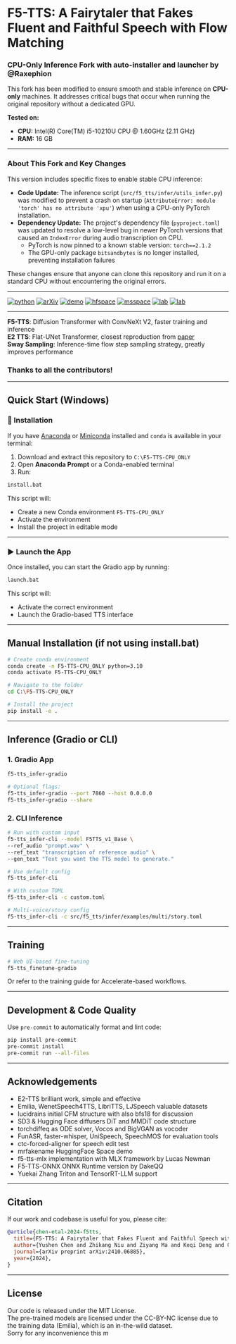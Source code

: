 # F5-TTS: A Fairytaler that Fakes Fluent and Faithful Speech with Flow Matching
### CPU-Only Inference Fork with auto-installer and launcher by @Raxephion

This fork has been modified to ensure smooth and stable inference on **CPU-only** machines. It addresses critical bugs that occur when running the original repository without a dedicated GPU.

**Tested on:**
- **CPU:** Intel(R) Core(TM) i5-10210U CPU @ 1.60GHz (2.11 GHz)
- **RAM:** 16 GB

---

### About This Fork and Key Changes

This version includes specific fixes to enable stable CPU inference:
- **Code Update:** The inference script (`src/f5_tts/infer/utils_infer.py`) was modified to prevent a crash on startup (`AttributeError: module 'torch' has no attribute 'xpu'`) when using a CPU-only PyTorch installation.
- **Dependency Update:** The project's dependency file (`pyproject.toml`) was updated to resolve a low-level bug in newer PyTorch versions that caused an `IndexError` during audio transcription on CPU.
  - PyTorch is now pinned to a known stable version: `torch==2.1.2`
  - The GPU-only package `bitsandbytes` is no longer installed, preventing installation failures

These changes ensure that anyone can clone this repository and run it on a standard CPU without encountering the original errors.

---

[![python](https://img.shields.io/badge/Python-3.10-brightgreen)](https://github.com/SWivid/F5-TTS)
[![arXiv](https://img.shields.io/badge/arXiv-2410.06885-b31b1b.svg?logo=arXiv)](https://arxiv.org/abs/2410.06885)
[![demo](https://img.shields.io/badge/GitHub-Demo%20page-orange.svg)](https://swivid.github.io/F5-TTS/)
[![hfspace](https://img.shields.io/badge/🤗-Space%20demo-yellow)](https://huggingface.co/spaces/mrfakename/E2-F5-TTS)
[![msspace](https://img.shields.io/badge/🤖-Space%20demo-blue)](https://modelscope.cn/studios/modelscope/E2-F5-TTS)
[![lab](https://img.shields.io/badge/X--LANCE-Lab-grey?labelColor=lightgrey)](https://x-lance.sjtu.edu.cn/)
[![lab](https://img.shields.io/badge/Peng%20Cheng-Lab-grey?labelColor=lightgrey)](https://www.pcl.ac.cn)

---

**F5-TTS**: Diffusion Transformer with ConvNeXt V2, faster training and inference  
**E2 TTS**: Flat-UNet Transformer, closest reproduction from [paper](https://arxiv.org/abs/2406.18009)  
**Sway Sampling**: Inference-time flow step sampling strategy, greatly improves performance

### Thanks to all the contributors!

---

## Quick Start (Windows)

### 🔧 Installation

If you have [Anaconda](https://www.anaconda.com/) or [Miniconda](https://docs.conda.io/en/latest/miniconda.html) installed and `conda` is available in your terminal:

1. Download and extract this repository to `C:\F5-TTS-CPU_ONLY`
2. Open **Anaconda Prompt** or a Conda-enabled terminal
3. Run:

```bat
install.bat
```

This script will:
- Create a new Conda environment `F5-TTS-CPU_ONLY`
- Activate the environment
- Install the project in editable mode

---

### ▶️ Launch the App

Once installed, you can start the Gradio app by running:

```bat
launch.bat
```

This script will:
- Activate the correct environment
- Launch the Gradio-based TTS interface

---

## Manual Installation (if not using install.bat)

```bash
# Create conda environment
conda create -n F5-TTS-CPU_ONLY python=3.10
conda activate F5-TTS-CPU_ONLY

# Navigate to the folder
cd C:\F5-TTS-CPU_ONLY

# Install the project
pip install -e .
```

---

## Inference (Gradio or CLI)

### 1. Gradio App

```bash
f5-tts_infer-gradio

# Optional flags:
f5-tts_infer-gradio --port 7860 --host 0.0.0.0
f5-tts_infer-gradio --share
```

### 2. CLI Inference

```bash
# Run with custom input
f5-tts_infer-cli --model F5TTS_v1_Base \
--ref_audio "prompt.wav" \
--ref_text "transcription of reference audio" \
--gen_text "Text you want the TTS model to generate."

# Use default config
f5-tts_infer-cli

# With custom TOML
f5-tts_infer-cli -c custom.toml

# Multi-voice/story config
f5-tts_infer-cli -c src/f5_tts/infer/examples/multi/story.toml
```

---

## Training

```bash
# Web UI-based fine-tuning
f5-tts_finetune-gradio
```

Or refer to the training guide for Accelerate-based workflows.

---

## Development & Code Quality

Use `pre-commit` to automatically format and lint code:

```bash
pip install pre-commit
pre-commit install
pre-commit run --all-files
```

---

## Acknowledgements

- E2-TTS brilliant work, simple and effective  
- Emilia, WenetSpeech4TTS, LibriTTS, LJSpeech valuable datasets  
- lucidrains initial CFM structure with also bfs18 for discussion  
- SD3 & Hugging Face diffusers DiT and MMDiT code structure  
- torchdiffeq as ODE solver, Vocos and BigVGAN as vocoder  
- FunASR, faster-whisper, UniSpeech, SpeechMOS for evaluation tools  
- ctc-forced-aligner for speech edit test  
- mrfakename HuggingFace Space demo  
- f5-tts-mlx implementation with MLX framework by Lucas Newman  
- F5-TTS-ONNX ONNX Runtime version by DakeQQ  
- Yuekai Zhang Triton and TensorRT-LLM support  

---

## Citation

If our work and codebase is useful for you, please cite:

```bibtex
@article{chen-etal-2024-f5tts,
  title={F5-TTS: A Fairytaler that Fakes Fluent and Faithful Speech with Flow Matching},
  author={Yushen Chen and Zhikang Niu and Ziyang Ma and Keqi Deng and Chunhui Wang and Jian Zhao and Kai Yu and Xie Chen},
  journal={arXiv preprint arXiv:2410.06885},
  year={2024},
}
```

---

## License

Our code is released under the MIT License.  
The pre-trained models are licensed under the CC-BY-NC license due to the training data (Emilia), which is an in-the-wild dataset.  
Sorry for any inconvenience this m
